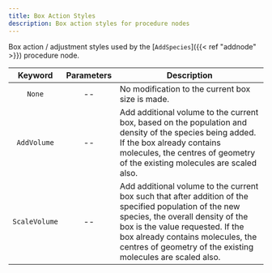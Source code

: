 ```yaml
---
title: Box Action Styles
description: Box action styles for procedure nodes
---
```


Box action / adjustment styles used by the [`AddSpecies`]({{< ref "addnode" >}}) procedure node.

|Keyword|Parameters|Description|
|:---:|:--------:|-----------|
|`None`|--|No modification to the current box size is made.|
|`AddVolume`|--|Add additional volume to the current box, based on the population and density of the species being added. If the box already contains molecules, the centres of geometry of the existing molecules are scaled also.|
|`ScaleVolume`|--|Add additional volume to the current box such that after addition of the specified population of the new species, the overall density of the box is the value requested. If the box already contains molecules, the centres of geometry of the existing molecules are scaled also.|
